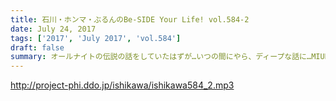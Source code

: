 ```yaml
---
title: 石川・ホンマ・ぶるんのBe-SIDE Your Life! vol.584-2
date: July 24, 2017
tags: ['2017', 'July 2017', 'vol.584']
draft: false
summary: オールナイトの伝説の話をしていたはずが…いつの間にやら、ディープな話に…MIURA
---
```


http://project-phi.ddo.jp/ishikawa/ishikawa584_2.mp3
